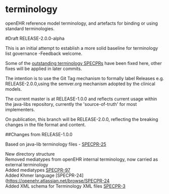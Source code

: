 terminology
===========

openEHR reference model terminology, and artefacts for binding or using standard terminologies.

#Draft RELEASE-2.0.0-alpha

This is an initial attempt to establish a more solid baseline for terminology list governance -Feedback welcome.

Some of the [outstanding terminology SPECPRs](https://openehr.atlassian.net/browse/SPECPR-95?jql=project%20%3D%20SPECPR%20AND%20component%20%3D%20%22openEHR%20Terminology%22) have been fixed here, other fixes will be applied in later commits.

The intention is to use the Git Tag mechanism to formally label Releases e.g. RELEASE-2.0.0,using the semver.org mechanism adopted by the clinical models.

The current master is at RELEASE-1.0.0 and reflects current usage within the java-libs repository, currently the 'source-of-truth' for most implementers.

On publication, this branch will be RELEASE-2.0.0, reflecting the breaking changes in the file format and content.

##Changes from RELEASE-1.0.0

Based on java-lib terminology files - [SPECPR-25](https://openehr.atlassian.net/browse/SPECPR-25)

New directory structure  
Removed mediatypes from openEHR internal terminology, now carried as external terminology  
Added mediatypes [SPECPR-97](https://openehr.atlassian.net/browse/SPECPR-97)  
Added Khmer language [SPECPR-24](https://openehr.atlassian.net/browse/SPECPR-24  
Added XML schema for Terminology XML files [SPECPR-3](https://openehr.atlassian.net/browse/SPECPR-3)  

